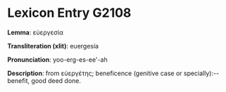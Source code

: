 # Lexicon Entry G2108

**Lemma**: εὐεργεσία

**Transliteration (xlit)**: euergesía

**Pronunciation**: yoo-erg-es-ee'-ah

**Description**:
from εὐεργέτης; beneficence (genitive case or specially):--benefit, good deed done.
